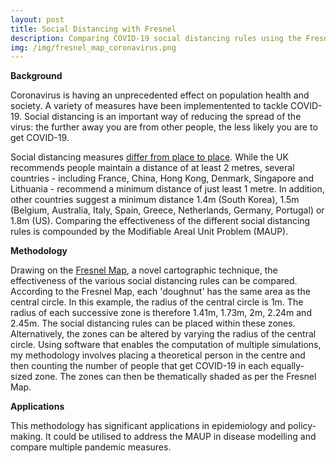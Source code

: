```yaml
---
layout: post
title: Social Distancing with Fresnel
description: Comparing COVID-19 social distancing rules using the Fresnel Map
img: /img/fresnel_map_coronavirus.png
---
```


**Background**

Coronavirus is having an unprecedented effect on population health and society. A variety of measures have been implementented to tackle COVID-19. Social distancing is an important way of reducing the spread of the virus: the further away you are from other people, the less likely you are to get COVID-19. 

Social distancing measures <a href="https://www.bbc.co.uk/news/science-environment-52522460">differ from place to place</a>. While the UK recommends people maintain a distance of at least 2 metres, several countries - including France, China, Hong Kong, Denmark, Singapore and Lithuania - recommend a minimum distance of just least 1 metre. In addition, other countries suggest a minimum distance 1.4m (South Korea), 1.5m (Belgium, Australia, Italy, Spain, Greece, Netherlands, Germany, Portugal) or 1.8m (US). Comparing the effectiveness of the different social distancing rules is compounded by the Modifiable Areal Unit Problem (MAUP).

**Methodology**

Drawing on the <a href="https://www.liamthomasbolton.com/portfolio/FresnelMap/">Fresnel Map</a>, a novel cartographic technique, the effectiveness of the various social distancing rules can be compared. According to the Fresnel Map, each 'doughnut' has the same area as the central circle. In this example, the radius of the central circle is 1m. The radius of each successive zone is therefore 1.41m, 1.73m, 2m, 2.24m and 2.45m. The social distancing rules can be placed within these zones. Alternatively, the zones can be altered by varying the radius of the central circle. Using software that enables the computation of multiple simulations, my methodology involves placing a theoretical person in the centre and then counting the number of people that get COVID-19 in each equally-sized zone. The zones can then be thematically shaded as per the Fresnel Map.

**Applications**

This methodology has significant applications in epidemiology and policy-making. It could be utilised to address the MAUP in disease modelling and compare multiple pandemic measures.
